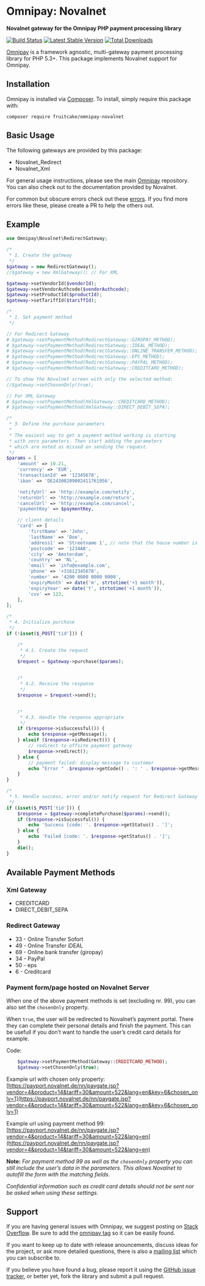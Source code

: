 # Omnipay: Novalnet

**Novalnet gateway for the Omnipay PHP payment processing library**

[![Build Status](https://travis-ci.org/fruitcake/omnipay-novalnet.png?branch=master)](https://travis-ci.org/fruitcake/omnipay-novalnet)
[![Latest Stable Version](https://poser.pugx.org/fruitcake/omnipay-novalnet/version.png)](https://packagist.org/packages/fruitcake/omnipay-novalnet)
[![Total Downloads](https://poser.pugx.org/fruitcake/omnipay-novalnet/d/total.png)](https://packagist.org/packages/fruitcake/omnipay-novalnet)

[Omnipay](https://github.com/omnipay/omnipay) is a framework agnostic, multi-gateway payment
processing library for PHP 5.3+. This package implements Novalnet support for Omnipay.


## Installation

Omnipay is installed via [Composer](http://getcomposer.org/). To install, simply require this package with:

```
composer require fruitcake/omnipay-novalnet
```


## Basic Usage

The following gateways are provided by this package:

* Novalnet_Redirect
* Novalnet_Xml

For general usage instructions, please see the main [Omnipay](https://github.com/omnipay/omnipay)
repository. You can also check out to the documentation provided by Novalnet.

For common but obscure errors check out these [errors](errors.md). If you find more errors like these, please create a PR to help the others out.


## Example

```php
use Omnipay\Novalnet\RedirectGateway;

/*
 * 1. Create the gateway
 */
$gateway = new RedirectGateway();
//$gateway = new XmlGateway(); // For XML

$gateway->setVendorId($vendorId);
$gateway->setVendorAuthcode($vendorAuthcode);
$gateway->setProductId($productId);
$gateway->setTariffId($tariffId);

/*
 * 1. Set payment method
 */

// For Redirect Gateway
# $gateway->setPaymentMethod(RedirectGateway::GIROPAY_METHOD);
# $gateway->setPaymentMethod(RedirectGateway::IDEAL_METHOD);
# $gateway->setPaymentMethod(RedirectGateway::ONLINE_TRANSFER_METHOD);
# $gateway->setPaymentMethod(RedirectGateway::EPS_METHOD);
# $gateway->setPaymentMethod(RedirectGateway::PAYPAL_METHOD);
# $gateway->setPaymentMethod(RedirectGateway::CREDITCARD_METHOD);

// To show the Novalnet screen with only the selected method:
//$gateway->setChosenOnly(true);

// For XML Gateway
# $gateway->setPaymentMethod(XmlGateway::CREDITCARD_METHOD);
# $gateway->setPaymentMethod(XmlGateway::DIRECT_DEBIT_SEPA);

/*
 * 3. Define the purchase parameters
 *
 * The easiest way to get a payment method working is starting
 * with zero parameters. Then start adding the parameters
 * which are noted as missed on sending the request.
 */
$params = [
    'amount' => 10.21,
    'currency' => 'EUR',
    'transactionId' => '12345678',
    'iban' => 'DE24300209002411761956',

    'notifyUrl' => 'http://example.com/notify',
    'returnUrl' => 'http://example.com/return',
    'cancelUrl' => 'http://example.com/cancel',
    'paymentKey' => $paymentKey,

    // client details
    'card' => [
        'firstName' => 'John',
        'lastName' => 'Doe',
        'address1' => 'Streetname 1', // note that the house number is included
        'postcode' => '1234AB',
        'city' => 'Amsterdam',
        'country' => 'NL',
        'email' => 'info@example.com',
        'phone' => '+31612345678',
        'number' => '4200 0000 0000 0000',
        'expiryMonth' => date('m', strtotime('+1 month')),
        'expiryYear' => date('Y', strtotime('+1 month')),
        'cvv' => 123,
    ],
];

/*
 * 4. Initialize purchase
 */
if (!isset($_POST['tid'])) {

    /*
     * 4.1. Create the request
     */
    $request = $gateway->purchase($params);


    /*
     * 4.2. Receive the response
     */
    $response = $request->send();


    /*
     * 4.3. Handle the response appropriate
     */
    if ($response->isSuccessful()) {
        echo $response->getMessage();
    } elseif ($response->isRedirect()) {
        // redirect to offsite payment gateway
        $response->redirect();
    } else {
        // payment failed: display message to customer
        echo "Error " .$response->getCode() . ': ' . $response->getMessage();
    }
}

/*
 * 5. Handle success, error and/or notify request for Redirect Gateway
 */
if (isset($_POST['tid'])) {
    $response = $gateway->completePurchase($params)->send();
    if ($response->isSuccessful()) {
        echo 'Success [code: '. $response->getStatus() . ']';
    } else {
        echo 'Failed [code: '. $response->getStatus() . ']';
    }
    die();
}
```


## Available Payment Methods

### Xml Gateway

* CREDITCARD
* DIRECT_DEBIT_SEPA

### Redirect Gateway

* 33 - Online Transfer Sofort
* 49 - Online Transfer iDEAL
* 69 - Online bank transfer (giropay)
* 34 - PayPal
* 50 - eps
* 6 - Creditcard

### Payment form/page hosted on Novalnet Server
When one of the above payment methods is set (excluding nr. 99), you can also set the `chosenOnly` property.

When `true`, the user will be redirected to Novalnet’s payment portal. There they can complete their personal details and finish the payment. This can be usefull if you don’t want to handle the user’s credit card details for example.

Code:

```php
    $gateway->setPaymentMethod(Gateway::CREDITCARD_METHOD);
    $gateway->setChosenOnly(true);
```
Example url with chosen only property: [https://payport.novalnet.de/nn/paygate.jsp?vendor=4&product=14&tariff=30&amount=522&lang=en&key=6&chosen_only=1](https://payport.novalnet.de/nn/paygate.jsp?vendor=4&product=14&tariff=30&amount=522&lang=en&key=6&chosen_only=1)

Example url using payment method 99: [https://payport.novalnet.de/nn/paygate.jsp?vendor=4&product=14&tariff=30&amount=522&lang=en](https://payport.novalnet.de/nn/paygate.jsp?vendor=4&product=14&tariff=30&amount=522&lang=en)

__Note:__ _For payment method 99 as well as the `chosenOnly` property you can still include the user’s data in the parameters. This allows Novalnet to autofill the form with the matching fields._

_Confidential information such as credit card details should not be sent nor be asked when using these settings._


## Support

If you are having general issues with Omnipay, we suggest posting on
[Stack Overflow](http://stackoverflow.com/). Be sure to add the
[omnipay tag](http://stackoverflow.com/questions/tagged/omnipay) so it can be easily found.

If you want to keep up to date with release anouncements, discuss ideas for the project,
or ask more detailed questions, there is also a [mailing list](https://groups.google.com/forum/#!forum/omnipay) which
you can subscribe to.

If you believe you have found a bug, please report it using the [GitHub issue tracker](https://github.com/fruitcake/omnipay-novalnet/issues),
or better yet, fork the library and submit a pull request.
